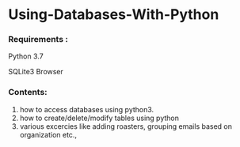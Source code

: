# Using-Databases-With-Python

### Requirements : 
Python 3.7

SQLite3 Browser

### Contents:
1) how to access databases using python3.
2) how to create/delete/modify tables using python
3) various excercies like adding roasters, grouping emails based on organization etc.,
